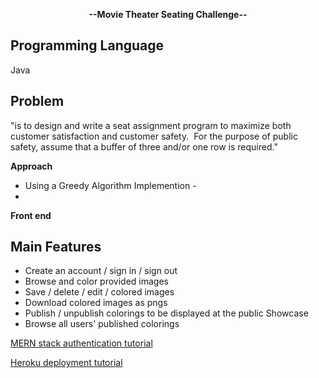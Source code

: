 
**<p align="center"> --Movie Theater Seating Challenge--</p>**


## Programming Language
Java

## Problem
"is to design and write a seat assignment program to maximize both customer satisfaction and customer safety. 
For the purpose of public safety, assume that a buffer of three and/or one row is required."



**Approach**

* Using a Greedy Algorithm Implemention -
* 

**Front end**


## Main Features
* Create an account / sign in / sign out
* Browse and color provided images
* Save / delete / edit / colored images
* Download colored images as pngs
* Publish / unpublish colorings to be displayed at the public Showcase
* Browse all users' published colorings




[MERN stack authentication tutorial](https://www.youtube.com/watch?v=4_ZiJGY5F38)

[Heroku deployment tutorial](https://www.youtube.com/watch?v=71wSzpLyW9k)
